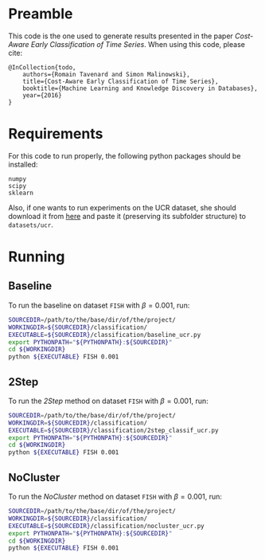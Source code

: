 # Preamble

This code is the one used to generate results presented in the paper 
*Cost-Aware Early Classification of Time Series*.
When using this code, please cite:
```
@InCollection{todo,  
    authors={Romain Tavenard and Simon Malinowski},
    title={Cost-Aware Early Classification of Time Series},
    booktitle={Machine Learning and Knowledge Discovery in Databases},
    year={2016}
}
```

# Requirements
For this code to run properly, the following python packages should be installed:
```
numpy  
scipy  
sklearn
```

Also, if one wants to run experiments on the UCR dataset, she should download it from 
[here](http://www.cs.ucr.edu/~eamonn/time_series_data/) and paste it (preserving its subfolder structure) to `datasets/ucr`.

# Running
## Baseline
To run the baseline on dataset `FISH` with $\beta=0.001$, run:
```bash
SOURCEDIR=/path/to/the/base/dir/of/the/project/
WORKINGDIR=${SOURCEDIR}/classification/
EXECUTABLE=${SOURCEDIR}/classification/baseline_ucr.py
export PYTHONPATH="${PYTHONPATH}:${SOURCEDIR}"
cd ${WORKINGDIR}
python ${EXECUTABLE} FISH 0.001
```

## 2Step
To run the _2Step_ method on dataset `FISH` with $\beta=0.001$, run:
```bash
SOURCEDIR=/path/to/the/base/dir/of/the/project/
WORKINGDIR=${SOURCEDIR}/classification/
EXECUTABLE=${SOURCEDIR}/classification/2step_classif_ucr.py
export PYTHONPATH="${PYTHONPATH}:${SOURCEDIR}"
cd ${WORKINGDIR}
python ${EXECUTABLE} FISH 0.001
```

## NoCluster
To run the _NoCluster_ method on dataset `FISH` with $\beta=0.001$, run:
```bash
SOURCEDIR=/path/to/the/base/dir/of/the/project/
WORKINGDIR=${SOURCEDIR}/classification/
EXECUTABLE=${SOURCEDIR}/classification/nocluster_ucr.py
export PYTHONPATH="${PYTHONPATH}:${SOURCEDIR}"
cd ${WORKINGDIR}
python ${EXECUTABLE} FISH 0.001
```
